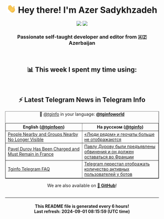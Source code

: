 <div align="center">
	<div>
		<h1>
      <img src="./assets/hi.gif" width="30px"> Hey there! I'm Azer Sadykhzadeh
    </h1>
    <img height="18" src="https://komarev.com/ghpvc/?username=sadykhzadeh&label=Views&color=2081c1&style=flat-square" />
		<a href="https://wakatime.com/Azer"> <img height="18" src="https://wakatime.com/badge/user/f80ae27a-c328-426f-a381-bc84136e2dd6.svg" /> </a>
    <h3>
      Passionate self-taught developer and editor from 🇦🇿 Azerbaijan
    </h3>
  </div>
  <br>

<h2>📊 This week I spent my time using:</h2>

<!--START_SECTION:waka-->
<!--END_SECTION:waka-->

<br>

<h2>⚡️ Latest Telegram News in Telegram Info</h2>
  <table border>
		<tr>
			<th width="50%">English (<a href="https://t.me/tginfoen">@tginfoen</a>)</th>
			<th>На русском (<a href="https://t.me/tginfo">@tginfo</a>)</th>
		</tr>
		<caption>🚩 <a href="https://t.me/tginfo">@tginfo</a> in your language: <a href="https://t.me/tginfoworld"><b>@tginfoworld</b></a><caption/>
  <tr><td><a href="https://t.me/tginfoen/1968">People Nearby and Groups Nearby No Longer Visible</a></td>
    <td><a href="https://t.me/tginfo/4105">«Люди рядом» и геочаты больше не отображаются</a></td></tr><tr><td><a href="https://t.me/tginfoen/1967">Pavel Durov Has Been Charged and Must Remain in France</a></td>
    <td><a href="https://t.me/tginfo/4104">Павлу Дурову были предъявлены обвинения и он должен оставаться во Франции</a></td></tr><tr><td><a href="https://t.me/tginfoen/1966">Tginfo Telegram FAQ</a></td>
    <td><a href="https://t.me/tginfo/4103">Telegram перестал отображать количество активных пользователей у ботов</a></td></tr>
</table>
We are also available on <a href="https://github.com/tginfo"><b>🐙 GitHub</b></a>!
</div>

<br>
<hr>
<h4 align="center">This README file is generated <b>every 6 hours</b>!</br>Last refresh: <b>2024-09-01 08:15:59 (UTC time)</b></h4>
